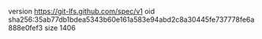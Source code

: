 version https://git-lfs.github.com/spec/v1
oid sha256:35ab77db1bdea5343b60e161a583e94abd2c8a30445fe737778fe6a888e0fef3
size 1406
